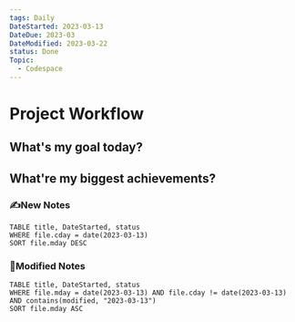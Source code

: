 ```yaml
---
tags: Daily
DateStarted: 2023-03-13
DateDue: 2023-03
DateModified: 2023-03-22
status: Done
Topic:
  - Codespace
---
```


# Project Workflow

## What's my goal today?

## What're my biggest achievements?

### ✍️New Notes

```dataview
TABLE title, DateStarted, status
WHERE file.cday = date(2023-03-13)
SORT file.mday DESC
```

### 📝Modified Notes

```dataview
TABLE title, DateStarted, status
WHERE file.mday = date(2023-03-13) AND file.cday != date(2023-03-13) AND contains(modified, "2023-03-13")
SORT file.mday ASC
```
